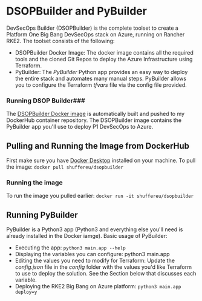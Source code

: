 # DSOPBuilder and PyBuilder #
DevSecOps Builder (DSOPBuilder) is the complete toolset to create a Platform One Big Bang DevSecOps stack on Azure, running on Rancher RKE2. The toolset consists of the following:
- DSOPBuilder Docker Image: The docker image contains all the required tools and the cloned Git Repos to deploy the Azure Infrastructure using Terraform.
- PyBuilder: The *PyBuilder* Python app provides an easy way to deploy the entire stack and automates many manual steps. PyBuilder allows you to configure the Terraform _tfvars_ file via the config file provided.

### Running DSOP Builder###
The [DSOPBuilder Docker image](https://hub.docker.com/r/shuffereu/dsopbuilder) is automatically built and pushed to my DockerHub container repository. The DSOPBuilder image contains the PyBuilder app you'll use to deploy P1 DevSecOps to Azure.

## Pulling and Running the Image from DockerHub ##
First make sure you have [Docker Desktop](https://docs.docker.com/get-docker/) installed on your machine. To pull the image:
`docker pull shuffereu/dsopbuilder`

### Running the image ###
To run the image you pulled earlier:
`docker run -it shuffereu/dsopbuilder`

## Running PyBuilder ##
PyBuilder is a Python3 app (Python3 and everything else you'll need is already installed in the Docker iamge). Basic usage of PyBuilder:

- Executing the app: `python3 main.app --help`
- Displaying the variables you can configure: python3 main.app
- Editing the values you need to modify for Terraform: Update the _config.json_ file in the _config_ folder with the values you'd like Terraform to use to deploy the solution. See the Section below that discusses each variable.
- Deploying the RKE2 Big Bang on Azure platform: `python3 main.app deploy=y`
